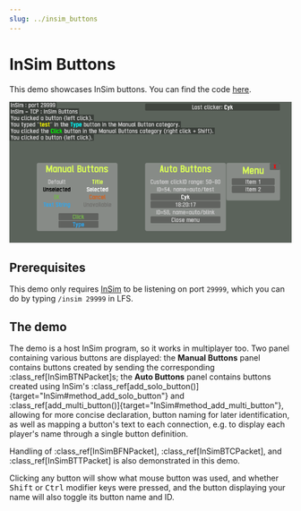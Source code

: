```yaml
---
slug: ../insim_buttons
---
```


# InSim Buttons

This demo showcases InSim buttons. You can find the code
[here](https://gitlab.com/godot-insim/godot_insim/-/blob/main/addons/godot_insim/demo/buttons/demo_buttons.gd).

![InSim buttons](./insim_buttons.png)

## Prerequisites

This demo only requires [InSim](/guides/getting_started/insim/intro.md) to be listening on port `29999`,
which you can do by typing `/insim 29999` in LFS.

## The demo

The demo is a host InSim program, so it works in multiplayer too. Two panel containing various
buttons are displayed: the **Manual Buttons** panel contains buttons created by sending the
corresponding :class_ref[InSimBTNPacket]s; the **Auto Buttons** panel
contains buttons created using InSim's :class_ref[add_solo_button()]{target="InSim#method_add_solo_button"}
and :class_ref[add_multi_button()]{target="InSim#method_add_multi_button"}, allowing for more concise
declaration, button naming for later identification, as well as mapping a button's text to each connection,
e.g. to display each player's name through a single button definition.

Handling of :class_ref[InSimBFNPacket], :class_ref[InSimBTCPacket], and :class_ref[InSimBTTPacket]
is also demonstrated in this demo.

Clicking any button will show what mouse button was used, and whether <kbd>Shift</kbd> or
<kbd>Ctrl</kbd> modifier keys were pressed, and the button displaying your name will also
toggle its button name and ID.
